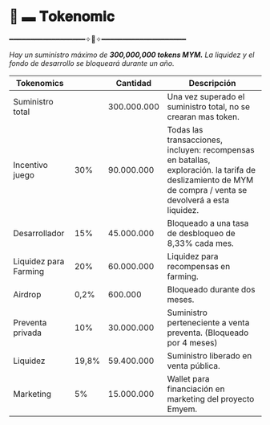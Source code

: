 # 🤖 ▬ 𝐓𝐨𝐤𝐞𝐧𝐨𝐦𝐢𝐜

━━━━━━━━━━━━━━━━━━✧🤖✧━━━━━━━━━━━━━━━━━━━━

_Hay un suministro máximo de **300,000,000 tokens MYM.** La liquidez y el fondo de desarrollo se bloqueará durante un año._

| **Tokenomics**        |              | Cantidad    |  Descripción                                                                                                                                               |
| --------------------- | ------------ | ----------- | ---------------------------------------------------------------------------------------------------------------------------------------------------------- |
| Suministro total      |              | 300.000.000 |  Una vez superado el suministro total, no se crearan mas token.                                                                                            |
| Incentivo juego       |        30%   | 90.000.000  | Todas las transacciones, incluyen: recompensas en batallas, exploración. la tarifa de deslizamiento de MYM de compra / venta se devolverá a esta liquidez. |
| Desarrollador         |        15%   | 45.000.000  | Bloqueado a una tasa de desbloqueo de 8,33% cada mes.                                                                                                      |
| Liquidez para Farming |         20%  | 60.000.000  | Liquidez para recompensas en farming.                                                                                                                      |
| Airdrop               |       0,2%   | 600.000     | Bloqueado durante dos meses.                                                                                                                               |
| Preventa privada      |         10%  | 30.000.000  | Suministro perteneciente a venta preventa. (Bloqueado por 4 meses)                                                                                         |
| Liquidez              |      19,8%   | 59.400.000  | Suministro liberado en venta pública.                                                                                                                      |
| Marketing             |           5% | 15.000.000  | Wallet para financiación en marketing del proyecto Emyem.                                                                                                  |

